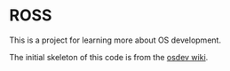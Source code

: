 # ROSS

This is a project for learning more about OS development.

The initial skeleton of this code is from the [osdev wiki](wiki.osdev.org).
